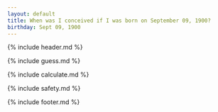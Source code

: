 ```yaml
---
layout: default
title: When was I conceived if I was born on September 09, 1900?
birthday: Sept 09, 1900
---
```


{% include header.md %}

{% include guess.md %}

{% include calculate.md %}

{% include safety.md %}

{% include footer.md %}



